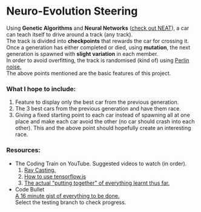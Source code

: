 # Neuro-Evolution Steering
Using **Genetic Algorithms** and **Neural Networks** ([check out NEAT](https://en.wikipedia.org/wiki/Neuroevolution_of_augmenting_topologies)), a car can teach itself to drive around a track (any track).  
The track is divided into **checkpoints** that rewards the car for crossing it.  
Once a generation has either completed or died, using **mutation**, the next generation is spawned with **slight variation** in each member.  
In order to avoid overfitting, the track is randomised (kind of) using [Perlin noise.](https://en.wikipedia.org/wiki/Perlin_noise)  
The above points mentioned are the basic features of this project.  
### What I hope to include:
1. Feature to display only the best car from the previous generation.
2. The 3 best cars from the previous generation and have them race.
3. Giving a fixed starting point to each car instead of spawning all at one place and make each car avoid the other (no car should crash into each other). This and the above point should hopefully create an interesting race.
### Resources:
* The Coding Train on YouTube.
  Suggested videos to watch (in order).
  1. [Ray Casting.](https://youtu.be/TOEi6T2mtHo)
  2. [How to use tensorflow.js](https://www.youtube.com/playlist?list=PLRqwX-V7Uu6YIeVA3dNxbR9PYj4wV31oQ)
  3. [The actual "putting together" of everything learnt thus far.](https://youtu.be/mXDrH0wStHs)
* Code Bullet  
  [A 16 minute gist of everything to be done.](https://youtu.be/r428O_CMcpI)  
Select the testing branch to check progress. 
